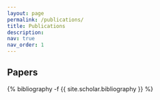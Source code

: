 ```yaml
---
layout: page
permalink: /publications/
title: Publications
description:
nav: true
nav_order: 1
---
```

<!-- _pages/publications.md -->
<div class="publications">

<h2>Papers</h2>

{% bibliography -f {{ site.scholar.bibliography }} %}

</div>

<div class="publications">
